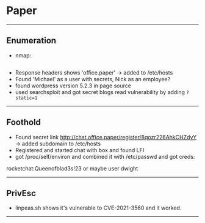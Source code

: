 # Paper

---

## Enumeration

- nmap:

```

```

- Response headers shows 'office.paper' -> added to /etc/hosts
- Found 'Michael' as a user with secrets, Nick as an employee?
- found wordpress version 5.2.3 in page source
- used searchsploit and got secret blogs read vulnerability by adding `?static=1`

---

## Foothold

- Found secret link http://chat.office.paper/register/8qozr226AhkCHZdyY -> added subdomain to /etc/hosts
- Registered and started chat with box and found LFI
- got /proc/self/environ and combined it with /etc/passwd and got creds:

rocketchat:Queenofblad3s!23 or maybe user dwight

---

## PrivEsc

- linpeas.sh shows it's vulnerable to CVE-2021-3560 and it worked.

---


